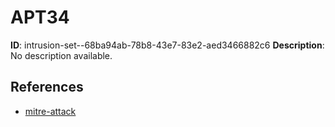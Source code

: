 # APT34

**ID**: intrusion-set--68ba94ab-78b8-43e7-83e2-aed3466882c6
**Description**: No description available.

## References
- [mitre-attack](https://attack.mitre.org/groups/G0057)
